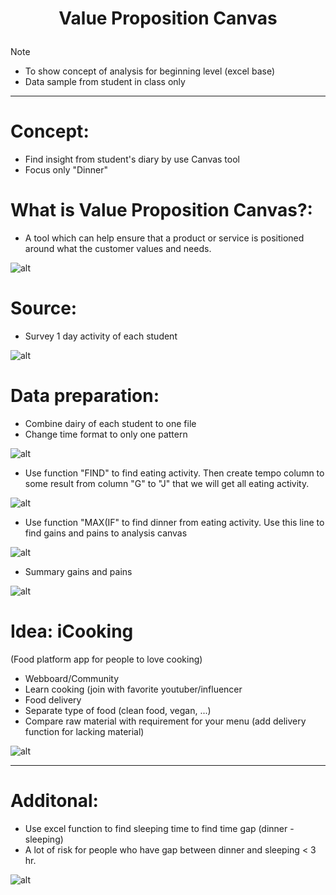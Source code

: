 # <p align="center"> Value Proposition Canvas</p>
Note
- To show concept of analysis for beginning level (excel base)
- Data sample from student in class only
***

# Concept:
- Find insight from student's diary by use Canvas tool
- Focus only "Dinner"

# What is Value Proposition Canvas?:
- A tool which can help ensure that a product or service is positioned around what the customer values and needs.

![alt](https://github.com/NattapongTH/NattapongTH-6310422089_BADS7105/blob/main/Homework%2003%20%E2%80%93%20Value%20Proposition/Photo/Value%20Proposition%20Canvas.JPG)

# Source:
- Survey 1 day activity of each student  

![alt](https://github.com/NattapongTH/NattapongTH-6310422089_BADS7105/blob/main/Homework%2003%20%E2%80%93%20Value%20Proposition/Photo/Diary%20sample.JPG)

# Data preparation:
- Combine dairy of each student to one file
- Change time format to only one pattern

![alt](https://github.com/NattapongTH/NattapongTH-6310422089_BADS7105/blob/main/Homework%2003%20%E2%80%93%20Value%20Proposition/Photo/EDA.jpg)

- Use function "FIND" to find eating activity. Then create tempo column to some result from column "G" to "J" that we will get all eating activity.

![alt](https://github.com/NattapongTH/NattapongTH-6310422089_BADS7105/blob/main/Homework%2003%20%E2%80%93%20Value%20Proposition/Photo/Find1.JPG)

- Use function "MAX(IF" to find dinner from eating activity. Use this line to find gains and pains to analysis canvas

![alt](https://github.com/NattapongTH/NattapongTH-6310422089_BADS7105/blob/main/Homework%2003%20%E2%80%93%20Value%20Proposition/Photo/Dinner%20filter.JPG)

- Summary gains and pains

![alt](https://github.com/NattapongTH/NattapongTH-6310422089_BADS7105/blob/main/Homework%2003%20%E2%80%93%20Value%20Proposition/Photo/GP%20summary.JPG)

# Idea: iCooking 
(Food platform app for people to love cooking)
- Webboard/Community
- Learn cooking (join with favorite youtuber/influencer
- Food delivery
- Separate type of food (clean food, vegan, ...)
- Compare raw material with requirement for your menu (add delivery function for lacking material)

![alt](https://github.com/NattapongTH/NattapongTH-6310422089_BADS7105/blob/main/HHomework%2003%20%E2%80%93%20Value%20Proposition/Photo/Value%20Prop%20Canvas.JPG)

***

# Additonal: 
- Use excel function to find sleeping time to find time gap (dinner - sleeping)
- A lot of risk for people who have gap between dinner and sleeping < 3 hr.

![alt](https://github.com/NattapongTH/NattapongTH-6310422089_BADS7105/blob/main/Homework%2003%20%E2%80%93%20Value%20Proposition/Photo/GAP.JPG)